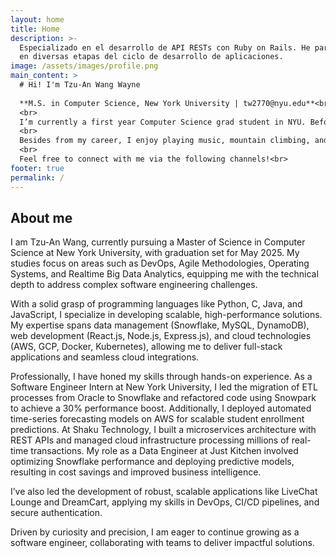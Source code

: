 ```yaml
---
layout: home
title: Home
description: >-
  Especializado en el desarrollo de API RESTs con Ruby on Rails. He participado
  en diversas etapas del ciclo de desarrollo de aplicaciones.
image: /assets/images/profile.png
main_content: >
  # Hi! I'm Tzu-An Wang Wayne
  
  **M.S. in Computer Science, New York University | tw2770@nyu.edu**<br>
  <br>
  I’m currently a first year Computer Science grad student in NYU. Before that I have three years of experience working as a software and data engineer, responsible for data pipeline automation, cloud service deployment, and API integration, in food tech companies.<br>
  <br>
  Besides from my career, I enjoy playing music, mountain climbing, and traveling in different cultures.<br>
  <br>
  Feel free to connect with me via the following channels!<br>
footer: true
permalink: /
---
```

## About me

I am Tzu-An Wang, currently pursuing a Master of Science in Computer Science at New York University, with graduation set for May 2025. My studies focus on areas such as DevOps, Agile Methodologies, Operating Systems, and Realtime Big Data Analytics, equipping me with the technical depth to address complex software engineering challenges.

With a solid grasp of programming languages like Python, C, Java, and JavaScript, I specialize in developing scalable, high-performance solutions. My expertise spans data management (Snowflake, MySQL, DynamoDB), web development (React.js, Node.js, Express.js), and cloud technologies (AWS, GCP, Docker, Kubernetes), allowing me to deliver full-stack applications and seamless cloud integrations.

Professionally, I have honed my skills through hands-on experience. As a Software Engineer Intern at New York University, I led the migration of ETL processes from Oracle to Snowflake and refactored code using Snowpark to achieve a 30% performance boost. Additionally, I deployed automated time-series forecasting models on AWS for scalable student enrollment predictions. At Shaku Technology, I built a microservices architecture with REST APIs and managed cloud infrastructure processing millions of real-time transactions. My role as a Data Engineer at Just Kitchen involved optimizing Snowflake performance and deploying predictive models, resulting in cost savings and improved business intelligence.

I’ve also led the development of robust, scalable applications like LiveChat Lounge and DreamCart, applying my skills in DevOps, CI/CD pipelines, and secure authentication.

Driven by curiosity and precision, I am eager to continue growing as a software engineer, collaborating with teams to deliver impactful solutions.


